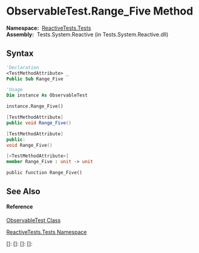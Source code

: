 # ObservableTest.Range\_Five Method

**Namespace:**  [ReactiveTests.Tests](ReactiveTests.Tests\ReactiveTests.Tests.md)  
**Assembly:**  Tests.System.Reactive (in Tests.System.Reactive.dll)

## Syntax

```vb
'Declaration
<TestMethodAttribute> _
Public Sub Range_Five
```

```vb
'Usage
Dim instance As ObservableTest

instance.Range_Five()
```

```csharp
[TestMethodAttribute]
public void Range_Five()
```

```c++
[TestMethodAttribute]
public:
void Range_Five()
```

```fsharp
[<TestMethodAttribute>]
member Range_Five : unit -> unit 
```

```jscript
public function Range_Five()
```

## See Also

#### Reference

[ObservableTest Class](ObservableTest\ObservableTest.md)

[ReactiveTests.Tests Namespace](ReactiveTests.Tests\ReactiveTests.Tests.md)

[]: 
[]: 
[]: 
[]: 